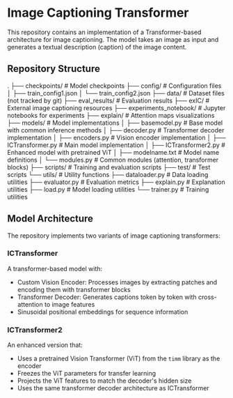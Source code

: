 # Image Captioning Transformer

This repository contains an implementation of a Transformer-based architecture for image captioning. The model takes an image as input and generates a textual description (caption) of the image content.

## Repository Structure

.
├── checkpoints/            # Model checkpoints
├── config/                 # Configuration files
│   ├── train_config1.json
│   └── train_config2.json
├── data/                   # Dataset files (not tracked by git)
├── eval_results/           # Evaluation results
├── exIC/                   # External image captioning resources
├── experiments_notebook/   # Jupyter notebooks for experiments
├── explain/                # Attention maps visualizations
├── models/                 # Model implementations
│   ├── basemodel.py        # Base model with common inference methods
│   ├── decoder.py          # Transformer decoder implementation
│   ├── encoders.py         # Vision encoder implementation
│   ├── ICTransformer.py    # Main model implementation
│   ├── ICTransformer2.py   # Enhanced model with pretrained ViT
│   ├── modelname.txt       # Model name definitions
│   └── modules.py          # Common modules (attention, transformer blocks)
├── scripts/                # Training and evaluation scripts
├── test/                   # Test scripts
└── utils/                  # Utility functions
    ├── dataloader.py       # Data loading utilities
    ├── evaluator.py        # Evaluation metrics
    ├── explain.py          # Explanation utilities
    ├── load.py             # Model loading utilities
    └── trainer.py          # Training utilities

## Model Architecture

The repository implements two variants of image captioning transformers:

### ICTransformer

A transformer-based model with:
- Custom Vision Encoder: Processes images by extracting patches and encoding them with transformer blocks
- Transformer Decoder: Generates captions token by token with cross-attention to image features
- Sinusoidal positional embeddings for sequence information

### ICTransformer2

An enhanced version that:
- Uses a pretrained Vision Transformer (ViT) from the `timm` library as the encoder
- Freezes the ViT parameters for transfer learning
- Projects the ViT features to match the decoder's hidden size
- Uses the same transformer decoder architecture as ICTransformer